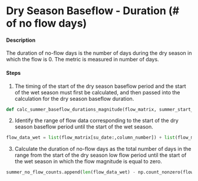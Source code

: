 # Dry Season Baseflow - Duration \(\# of no flow days\)

#### Description

The duration of no-flow days is the number of days during the dry season in which the flow is 0. The metric is measured in number of days.

#### Steps

1. The timing of the start of the dry season baseflow period and the start of the wet season must first be calculated, and then passed into the calculation for the dry season baseflow duration.
  ```py
  def calc_summer_baseflow_durations_magnitude(flow_matrix, summer_start_dates, fall_flush_dates, fall_flush_wet_dates):
  ```
2. Identify the range of flow data corresponding to the start of the dry season baseflow period until the start of the wet season.
  ```py
  flow_data_wet = list(flow_matrix[su_date:,column_number]) + list(flow_matrix[:wet_date, column_number])
  ```
3. Calculate the duration of no-flow days as the total number of days in the range from the start of the dry season low flow period until the start of the wet season in which the flow magnitude is equal to zero.
  ```py
  summer_no_flow_counts.append(len(flow_data_wet) - np.count_nonzero(flow_data_wet))
  ```
